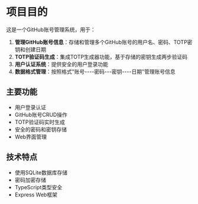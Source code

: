 # 项目目的

这是一个GitHub账号管理系统，用于：

1. **管理GitHub账号信息**：存储和管理多个GitHub账号的用户名、密码、TOTP密钥和创建日期
2. **TOTP验证码生成**：集成TOTP生成器功能，基于存储的密钥生成两步验证码
3. **用户认证系统**：提供安全的用户登录功能
4. **数据格式管理**：按照格式"账号----密码---密钥----日期"管理账号信息

## 主要功能
- 用户登录认证
- GitHub账号CRUD操作
- TOTP验证码实时生成
- 安全的密码和密钥存储
- Web界面管理

## 技术特点
- 使用SQLite数据库存储
- 密码加密存储
- TypeScript类型安全
- Express Web框架